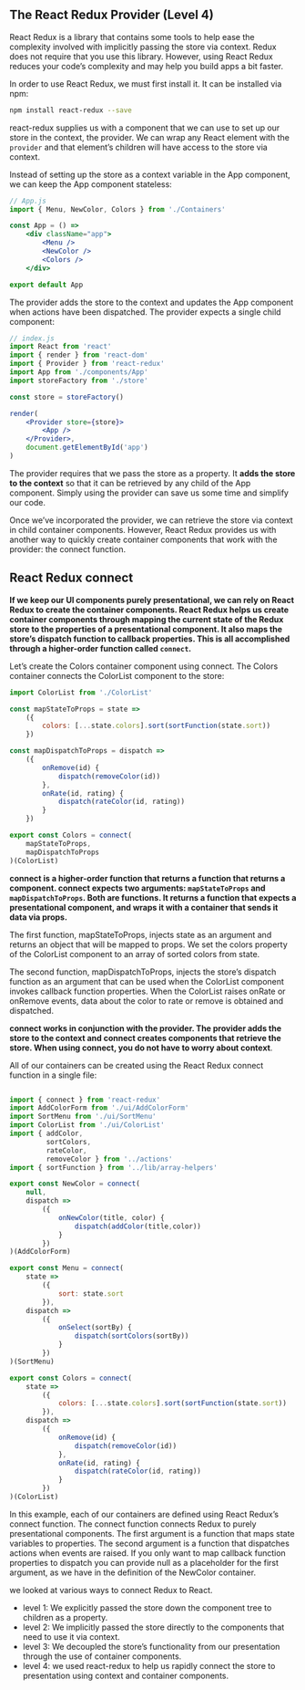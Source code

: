 ## The React Redux Provider (Level 4)

React Redux is a library that contains some tools to help ease the complexity involved with implicitly passing the store via context. Redux does not require that you use this library. However, using React Redux reduces your code’s complexity and may help you build apps a bit faster.

In order to use React Redux, we must first install it. It can be installed via npm:

```bash
npm install react-redux --save
```

react-redux supplies us with a component that we can use to set up our store in the context, the provider. We can wrap any React element with the `provider` and that element’s children will have access to the store via context.

Instead of setting up the store as a context variable in the App component, we can keep the App component stateless:

```jsx
// App.js
import { Menu, NewColor, Colors } from './Containers'

const App = () =>
    <div className="app">
        <Menu />
        <NewColor />
        <Colors />
    </div>

export default App
```

The provider adds the store to the context and updates the App component when actions have been dispatched. The provider expects a single child component:

```jsx
// index.js
import React from 'react'
import { render } from 'react-dom'
import { Provider } from 'react-redux'
import App from './components/App'
import storeFactory from './store'

const store = storeFactory()

render(
    <Provider store={store}>
        <App />
    </Provider>,
    document.getElementById('app')
)
```

The provider requires that we pass the store as a property. It **adds the store to the context** so that it can be retrieved by any child of the App component. Simply using the provider can save us some time and simplify our code.

Once we’ve incorporated the provider, we can retrieve the store via context in child container components. However, React Redux provides us with another way to quickly create container components that work with the provider: the connect function.

## React Redux connect

**If we keep our UI components purely presentational, we can rely on React Redux to create the container components. React Redux helps us create container components through mapping the current state of the Redux store to the properties of a presentational component. It also maps the store’s dispatch function to callback properties. This is all accomplished through a higher-order function called `connect`.**

Let’s create the Colors container component using connect. The Colors container connects the ColorList component to the store:

```javascript
import ColorList from './ColorList'

const mapStateToProps = state =>
    ({
        colors: [...state.colors].sort(sortFunction(state.sort))
    })

const mapDispatchToProps = dispatch =>
    ({
        onRemove(id) {
            dispatch(removeColor(id))
        },
        onRate(id, rating) {
            dispatch(rateColor(id, rating))
        }
    })

export const Colors = connect(
    mapStateToProps,
    mapDispatchToProps
)(ColorList)
```

**connect is a higher-order function that returns a function that returns a component. connect expects two arguments: `mapStateToProps` and `mapDispatchToProps`. Both are functions. It returns a function that expects a presentational component, and wraps it with a container that sends it data via props.**

The first function, mapStateToProps, injects state as an argument and returns an object that will be mapped to props. We set the colors property of the ColorList component to an array of sorted colors from state.

The second function, mapDispatchToProps, injects the store’s dispatch function as an argument that can be used when the ColorList component invokes callback function properties. When the ColorList raises onRate or onRemove events, data about the color to rate or remove is obtained and dispatched.

**connect works in conjunction with the provider. The provider adds the store to the context and connect creates components that retrieve the store. When using connect, you do not have to worry about context**.

All of our containers can be created using the React Redux connect function in a single file:

```javascript

import { connect } from 'react-redux'
import AddColorForm from './ui/AddColorForm'
import SortMenu from './ui/SortMenu'
import ColorList from './ui/ColorList'
import { addColor, 
         sortColors, 
         rateColor, 
         removeColor } from '../actions'
import { sortFunction } from '../lib/array-helpers'

export const NewColor = connect(
    null,
    dispatch =>
        ({
            onNewColor(title, color) {
                dispatch(addColor(title,color))
            }
        })
)(AddColorForm)

export const Menu = connect(
    state =>
        ({
            sort: state.sort
        }),
    dispatch =>
        ({
            onSelect(sortBy) {
                dispatch(sortColors(sortBy))
            }
        })
)(SortMenu)

export const Colors = connect(
    state =>
        ({
            colors: [...state.colors].sort(sortFunction(state.sort))
        }),
    dispatch =>
        ({
            onRemove(id) {
                dispatch(removeColor(id))
            },
            onRate(id, rating) {
                dispatch(rateColor(id, rating))
            }
        })
)(ColorList)
```

In this example, each of our containers are defined using React Redux’s connect function. The connect function connects Redux to purely presentational components. The first argument is a function that maps state variables to properties. The second argument is a function that dispatches actions when events are raised. If you only want to map callback function properties to dispatch you can provide null as a placeholder for the first argument, as we have in the definition of the NewColor container.

we looked at various ways to connect Redux to React. 

* level 1: We explicitly passed the store down the component tree to children as a property. 
* level 2: We implicitly passed the store directly to the components that need to use it via context. 
* level 3: We decoupled the store’s functionality from our presentation through the use of container components. 
* level 4: we used react-redux to help us rapidly connect the store to presentation using context and container components.